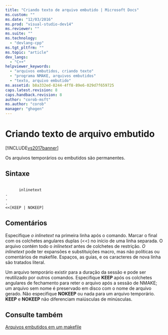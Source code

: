 ```yaml
---
title: "Criando texto de arquivo embutido | Microsoft Docs"
ms.custom: ""
ms.date: "12/03/2016"
ms.prod: "visual-studio-dev14"
ms.reviewer: ""
ms.suite: ""
ms.technology: 
  - "devlang-cpp"
ms.tgt_pltfrm: ""
ms.topic: "article"
dev_langs: 
  - "C++"
helpviewer_keywords: 
  - "arquivos embutidos, criando texto"
  - "programa NMAKE, arquivos embutidos"
  - "texto, arquivo embutido"
ms.assetid: b8a332ed-8244-4ff8-89e6-029d7f659725
caps.latest.revision: 8
caps.handback.revision: 8
author: "corob-msft"
ms.author: "corob"
manager: "ghogen"
---
```

# Criando texto de arquivo embutido
[!INCLUDE[vs2017banner](../assembler/inline/includes/vs2017banner.md)]

Os arquivos temporários ou embutidos são permanentes.  
  
## Sintaxe  
  
```  
  
      inlinetext  
.  
.  
.  
<<[KEEP | NOKEEP]  
```  
  
## Comentários  
 Especifique *o inlinetext* na primeira linha após o comando.  Marcar o final com os colchetes angulares duplas \(\<\<\) no início de uma linha separada.  O arquivo contém todo o *inlinetext* antes de colchetes de restrição.  *O inlinetext* pode ter expansões e substituições macro, mas não políticas ou comentários de makefile.  Espaços, as guias, e os caracteres de nova linha são tratados literal.  
  
 Um arquivo temporário existir para a duração da sessão e pode ser reutilizado por outros comandos.  Especifique **KEEP** após os colchetes angulares de fechamento para reter o arquivo após a sessão de NMAKE; um arquivo sem nome é preservado em disco com o nome de arquivo gerado.  Não especifique **NOKEEP** ou nada para um arquivo temporário.  **KEEP** e **NOKEEP** não diferenciam maiúsculas de minúsculas.  
  
## Consulte também  
 [Arquivos embutidos em um makefile](../build/inline-files-in-a-makefile.md)